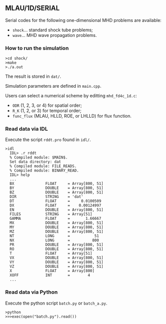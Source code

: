## MLAU/1D/SERIAL
Serial codes for the following one-dimensional MHD problems are available:
- `shock`... standard shock tube problems;
- `wave`... MHD wave propagation problems.

### How to run the simulation
```
>cd shock/
>make
>./a.out
```

The result is stored in `dat/`.

Simulation parameters are defined in `main.cpp`.

Users can select a numerical scheme by editting `mhd_fd4c_1d.c`:
- `ODR` (1, 2, 3, or 4) for spatial order;
- `R_K` (1, 2, or 3) for temporal order;
- `func_flux` (MLAU, HLLD, ROE, or LHLLD) for flux function.

### Read data via IDL
Execute the script `rddt.pro` found in `idl/`.
```
>idl
  IDL> .r rddt
  % Compiled module: $MAIN$.
  Set data directory: dat
  % Compiled module: FILE_READS.
  % Compiled module: BINARY_READ.
  IDL> help
  ...
  BX              FLOAT     = Array[800, 51]
  BY              DOUBLE    = Array[800, 51]
  BZ              DOUBLE    = Array[800, 51]
  DIR             STRING    = 'dat'
  DT              FLOAT     =     0.0100509
  DX              FLOAT     =    0.00124997
  EN              DOUBLE    = Array[800, 51]
  FILES           STRING    = Array[51]
  GAMMA           FLOAT     =       1.66667
  MX              DOUBLE    = Array[800, 51]
  MY              DOUBLE    = Array[800, 51]
  MZ              DOUBLE    = Array[800, 51]
  NT              LONG      =           51
  NX              LONG      =          800
  PR              DOUBLE    = Array[800, 51]
  RO              DOUBLE    = Array[800, 51]
  T               FLOAT     = Array[51]
  VX              DOUBLE    = Array[800, 51]
  VY              DOUBLE    = Array[800, 51]
  VZ              DOUBLE    = Array[800, 51]
  X               FLOAT     = Array[800]
  XOFF            INT       =        4
  ...  
```

### Read data via Python
Execute the python script `batch.py` or `batch_a.py`.

```
>python
>>>exec(open("batch.py").read())
```
